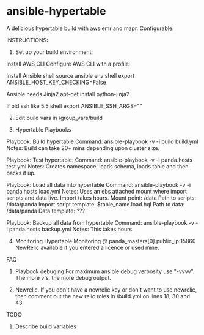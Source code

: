 ansible-hypertable
==================

A delicious hypertable build with aws emr and mapr.  Configurable.

INSTRUCTIONS:
1) Set up your build environment:

Install AWS CLI
Configure AWS CLI with a profile

Install Ansible
shell source ansible env
shell export ANSIBLE_HOST_KEY_CHECKING=False

Ansible needs Jinja2
apt-get install python-jinja2 

If old ssh like 5.5
shell export ANSIBLE_SSH_ARGS=""


2) Edit build vars in /group_vars/build

3) Hypertable Playbooks

Playbook: Build hypertable
Command: ansible-playbook -v -i build build.yml
Notes: Build can take 20+ mins depending upon cluster size.

Playbook: Test hypertable:
Command: ansible-playbook -v -i panda.hosts test.yml
Notes: Creates namespace, loads schema, loads table and then backs it up.

Playbook: Load all data into hypertable
Command: ansible-playbook -v -i panda.hosts load.yml
Notes:  Uses an ebs attached mount where import scripts and data live.  Import takes hours.
        Mount point: /data
        Path to scripts: /data/panda
        Import script template: $table_name.load.hql
        Path to data: /data/panda
        Data template: ???
      

Playbook: Backup all data from hypertable
Command: ansible-playbook -v -i panda.hosts backup.yml
Notes:  This takes hours.

4) Monitoring
Hypertable Monitoring @ panda_masters[0].public_ip:15860
NewRelic available if you entered a licence or used mine.


FAQ
1) Playbook debuging
For maximum ansible debug verbosity use "-vvvv".  The more v's, the more debug output.

2) Newrelic.
If you don't have a newrelic key or don't want to use newrelic, then comment out the new relic roles in /build.yml on lines 18, 30 and 43.


TODO
1) Describe build variables




